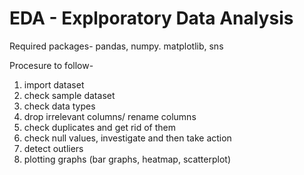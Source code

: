 # EDA - Explporatory Data Analysis

Required packages- pandas, numpy. matplotlib, sns

Procesure to follow-
1. import dataset
2. check sample dataset
3. check data types
4. drop irrelevant columns/ rename columns
6. check duplicates and get rid of them
7. check null values, investigate and then take action
8. detect outliers
9. plotting graphs (bar graphs, heatmap, scatterplot)